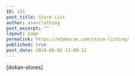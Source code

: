 ```yaml
---
ID: 231
post_title: Store List
author: asenclothing
post_excerpt: ""
layout: page
permalink: https://edaberan.com/store-listing/
published: true
post_date: 2018-06-02 11:00:12
---
```

[dokan-stores]